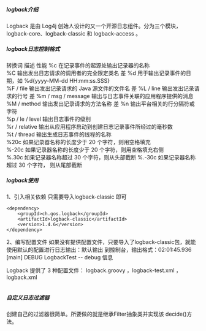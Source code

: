 ##### logback介绍
Logback 是由 Log4j 创始人设计的又一个开源日志组件。分为三个模块，logback-core、logback-classic 和 logback-access 。


##### logback日志控制格式
转换词	                        描述	                                    性能
%c	                在记录事件的起源处输出记录器的名称	
%C	                输出发出日志请求的调用者的完全限定类名	                    差
%d	                用于输出记录事件的日期，如 %d{yyyy-MM-dd HH:mm:ss.SSS}	
%F / file	        输出发出记录请求的 Java 源文件的文件名	                差
%L / line	        输出发出记录请求的行号	                                差
%m / msg / message	输出与日志事件关联的应用程序提供的消息	
%M / method	        输出发出记录请求的方法名称	                            差
%n	                输出平台相关的行分隔符或字符	
%p / le / level	    输出日志事件的级别	
%r / relative	    输出从应用程序启动到创建日志记录事件所经过的毫秒数	
%t / thread	        输出生成日志事件的线程的名称	
%20c	            如果记录器名称的长度少于 20 个字符，则用空格填充	
%-20c	            如果记录器名称的长度少于 20 个字符，则用空格填充右侧	
%.30c	            如果记录器名称超过 30 个字符，则从头部截断	
%.-30c	            如果记录器名称超过 30 个字符， 则从尾部截断



##### logback使用
1、引入相关依赖
只需要导入logback-classic 即可
```properties
<dependency>
    <groupId>ch.qos.logback</groupId>
    <artifactId>logback-classic</artifactId>
    <version>1.4.6</version>
</dependency>
```

2、编写配置文件
如果没有提供配置文件，只要导入了logback-classic包，就能使用默认的配置进行日志输出：默认输出
到控制台，输出格式：02:01:45.936 [main] DEBUG LogbackTest -- debug 信息

Logback 提供了 3 种配置文件： logback.groovy ，logback-test.xml ，logback.xml
```xml

```

##### 自定义日志过滤器
创建自己的过滤器很简单。所要做的就是继承Filter抽象类并实现该 decide()方法。

